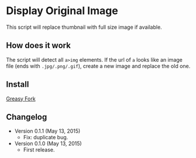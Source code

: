 Display Original Image
======================
This script will replace thumbnail with full size image if available.

How does it work
----------------
The script will detect all `a>img` elements. If the url of `a` looks like an image file (ends with `.jpg/.png/.gif`), create a new image and replace the old one.

Install
-------
[Greasy Fork](https://greasyfork.org/scripts/9841-display-original-image)

Changelog
---------
* Version 0.1.1 (May 13, 2015)
	- Fix: duplicate bug.
* Version 0.1.0 (May 13, 2015)
	- First release.
